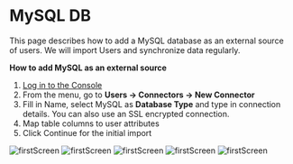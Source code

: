  # MySQL DB

This page describes how to add a MySQL database as an external source of users. We will import Users and synchronize data regularly.

**How to add MySQL as an external source**

 1. [Log in to the Console](https://console.ironwifi.com)
 2. From the menu, go to **Users -> Connectors -> New Connector**
 3. Fill in Name, select MySQL as **Database Type** and type in connection details. You can also use an SSL encrypted connection.
 4. Map table columns to user attributes
 5. Click Continue for the initial import
 
![firstScreen](https://raw.githubusercontent.com/IronWifi/docs/master/user_Guide/Connectors/mysql/mysql1.png)
![firstScreen](https://raw.githubusercontent.com/IronWifi/docs/master/user_Guide/Connectors/mysql/mysql2.png)
![firstScreen](https://raw.githubusercontent.com/IronWifi/docs/master/user_Guide/Connectors/mysql/mysql3.png)
![firstScreen](https://raw.githubusercontent.com/IronWifi/docs/master/user_Guide/Connectors/mysql/mysql4.png)
![firstScreen](https://raw.githubusercontent.com/IronWifi/docs/master/user_Guide/Connectors/mysql/mysql5.png)

